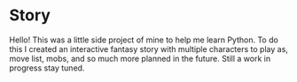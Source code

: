 # Story

Hello! This was a little side project of mine to help me learn Python. To do this I created an interactive fantasy story with multiple characters to play as, move list, mobs, and so much more planned in the future. Still a work in progress stay tuned. 
